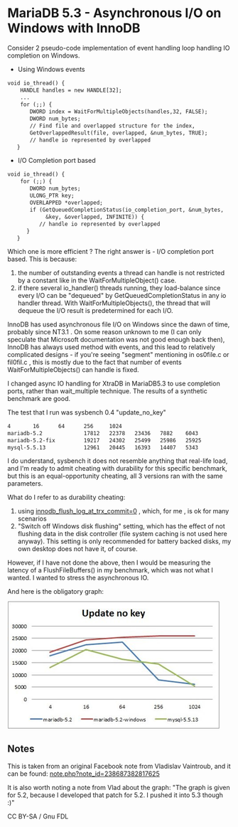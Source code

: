 
# MariaDB 5.3 - Asynchronous I/O on Windows with InnoDB

Consider 2 pseudo-code implementation of event handling loop handling IO completion on Windows.


* Using Windows events


```
void io_thread() {
    HANDLE handles = new HANDLE[32];
    ...
    for (;;) {
       DWORD index = WaitForMultipleObjects(handles,32, FALSE);
       DWORD num_bytes;
       // Find file and overlapped structure for the index,
       GetOverlappedResult(file, overlapped, &num_bytes, TRUE);
       // handle io represented by overlapped
   }
```

* I/O Completion port based


```
void io_thread() {
    for (;;) {
       DWORD num_bytes;
       ULONG_PTR key;
       OVERLAPPED *overlapped;
       if (GetQueuedCompletionStatus(io_completion_port, &num_bytes,
            &key, &overlapped, INFINITE)) {
          // handle io represented by overlapped
      }
   }
```

Which one is more efficient ? The right answer is - I/O completion port based. This is because:


1. the number of outstanding events a thread can handle is not restricted by a constant like in the WaitForMultipleObject() case.
1. if there several io_handler() threads running, they load-balance since every I/O can be "dequeued" by GetQueuedCompletionStatus in any io handler thread. With WaitForMultipleObjects(), the thread that will dequeue the I/O result is predetermined for each I/O.


InnoDB has used asynchronous file I/O on Windows since the dawn of time, probably since NT3.1 . On some reason unknown to me (I can only speculate that Microsoft documentation was not good enough back then), InnoDB has always used method with events, and this lead to relatively complicated designs - if you're seeing "segment" mentioning in os0file.c or fil0fil.c , this is mostly due to the fact that number of events WaitForMultipleObjects() can handle is fixed.


I changed async IO handling for XtraDB in MariaDB5.3 to use completion ports, rather than wait_multiple technique. The results of a synthetic benchmark are good.


The test that I run was sysbench 0.4 "update_no_key"


```
4       16      64      256     1024
mariadb-5.2             17812   22378   23436   7882    6043
mariadb-5.2-fix         19217   24302   25499   25986   25925
mysql-5.5.13            12961   20445   16393   14407   5343
```

I do understand, sysbench it does not resemble anything that real-life load, and I'm ready to admit cheating with durability for this specific benchmark, but this is an equal-opportunity cheating, all 3 versions ran with the same parameters.


What do I refer to as durability cheating:


1. using [innodb_flush_log_at_trx_commit=0](https://app.gitbook.com/s/SsmexDFPv2xG2OTyO5yV/reference/storage-engines/innodb/innodb-system-variables) , which, for me , is ok for many scenarios
1. "Switch off Windows disk flushing" setting, which has the effect of not flushing data in the disk controller (file system caching is not used here anyway). This setting is only recommended for battery backed disks, my own desktop does not have it, of course.


However, if I have not done the above, then I would be measuring the latency of a FlushFileBuffers() in my benchmark, which was not what I wanted. I wanted to stress the asynchronous IO.


And here is the obligatory graph:


![mariadbasynciowindowsinnodb](../../../../../../.gitbook/assets/mariadb-53-asynchronous-io-on-windows-with-innodb/+image/mariadbasynciowindowsinnodb.jpg "mariadbasynciowindowsinnodb")


## Notes


This is taken from an original Facebook note from Vladislav Vaintroub, and it can be found: [note.php?note_id=238687382817625](https://www.facebook.com/note.php?note_id=238687382817625)


It is also worth noting a note from Vlad about the graph: "The graph is given for 5.2, because I developed that patch for 5.2. I pushed it into 5.3 though :)"


CC BY-SA / Gnu FDL

